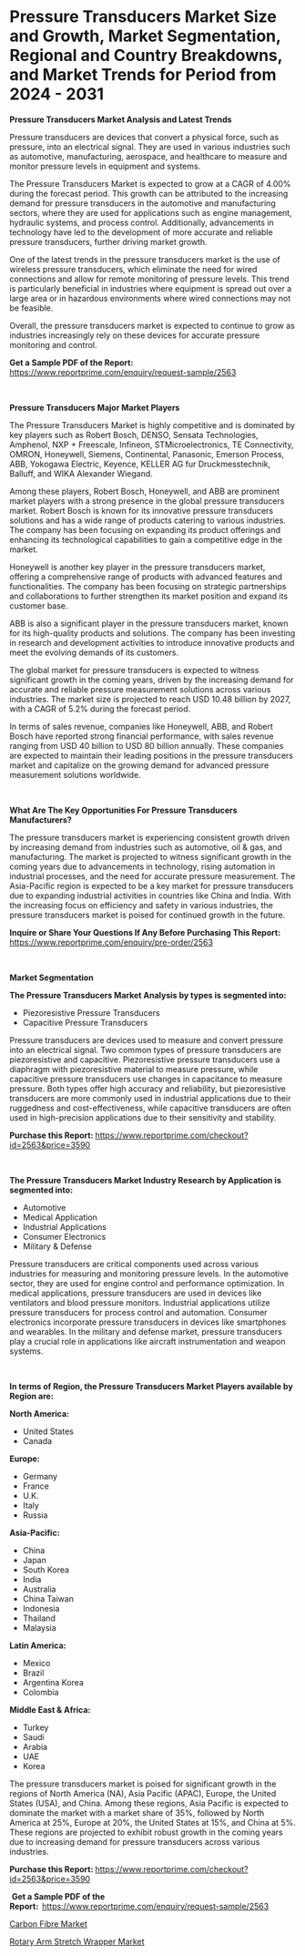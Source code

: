 <p><h1>Pressure Transducers Market Size and Growth, Market Segmentation, Regional and Country Breakdowns, and Market Trends for Period from 2024 -  2031</h1></p><p><strong>Pressure Transducers Market Analysis and Latest Trends</strong></p>
<p><p>Pressure transducers are devices that convert a physical force, such as pressure, into an electrical signal. They are used in various industries such as automotive, manufacturing, aerospace, and healthcare to measure and monitor pressure levels in equipment and systems.</p><p>The Pressure Transducers Market is expected to grow at a CAGR of 4.00% during the forecast period. This growth can be attributed to the increasing demand for pressure transducers in the automotive and manufacturing sectors, where they are used for applications such as engine management, hydraulic systems, and process control. Additionally, advancements in technology have led to the development of more accurate and reliable pressure transducers, further driving market growth.</p><p>One of the latest trends in the pressure transducers market is the use of wireless pressure transducers, which eliminate the need for wired connections and allow for remote monitoring of pressure levels. This trend is particularly beneficial in industries where equipment is spread out over a large area or in hazardous environments where wired connections may not be feasible.</p><p>Overall, the pressure transducers market is expected to continue to grow as industries increasingly rely on these devices for accurate pressure monitoring and control.</p></p>
<p><strong>Get a Sample PDF of the Report:&nbsp;</strong> <a href="https://www.reportprime.com/enquiry/request-sample/2563">https://www.reportprime.com/enquiry/request-sample/2563</a></p>
<p>&nbsp;</p>
<p><strong>Pressure Transducers Major Market Players</strong></p>
<p><p>The Pressure Transducers Market is highly competitive and is dominated by key players such as Robert Bosch, DENSO, Sensata Technologies, Amphenol, NXP + Freescale, Infineon, STMicroelectronics, TE Connectivity, OMRON, Honeywell, Siemens, Continental, Panasonic, Emerson Process, ABB, Yokogawa Electric, Keyence, KELLER AG fur Druckmesstechnik, Balluff, and WIKA Alexander Wiegand.</p><p>Among these players, Robert Bosch, Honeywell, and ABB are prominent market players with a strong presence in the global pressure transducers market. Robert Bosch is known for its innovative pressure transducers solutions and has a wide range of products catering to various industries. The company has been focusing on expanding its product offerings and enhancing its technological capabilities to gain a competitive edge in the market.</p><p>Honeywell is another key player in the pressure transducers market, offering a comprehensive range of products with advanced features and functionalities. The company has been focusing on strategic partnerships and collaborations to further strengthen its market position and expand its customer base.</p><p>ABB is also a significant player in the pressure transducers market, known for its high-quality products and solutions. The company has been investing in research and development activities to introduce innovative products and meet the evolving demands of its customers.</p><p>The global market for pressure transducers is expected to witness significant growth in the coming years, driven by the increasing demand for accurate and reliable pressure measurement solutions across various industries. The market size is projected to reach USD 10.48 billion by 2027, with a CAGR of 5.2% during the forecast period.</p><p>In terms of sales revenue, companies like Honeywell, ABB, and Robert Bosch have reported strong financial performance, with sales revenue ranging from USD 40 billion to USD 80 billion annually. These companies are expected to maintain their leading positions in the pressure transducers market and capitalize on the growing demand for advanced pressure measurement solutions worldwide.</p></p>
<p>&nbsp;</p>
<p><strong>What Are The Key Opportunities For Pressure Transducers Manufacturers?</strong></p>
<p><p>The pressure transducers market is experiencing consistent growth driven by increasing demand from industries such as automotive, oil & gas, and manufacturing. The market is projected to witness significant growth in the coming years due to advancements in technology, rising automation in industrial processes, and the need for accurate pressure measurement. The Asia-Pacific region is expected to be a key market for pressure transducers due to expanding industrial activities in countries like China and India. With the increasing focus on efficiency and safety in various industries, the pressure transducers market is poised for continued growth in the future.</p></p>
<p><strong>Inquire or Share Your Questions If Any Before Purchasing This Report:</strong> <a href="https://www.reportprime.com/enquiry/pre-order/2563">https://www.reportprime.com/enquiry/pre-order/2563</a></p>
<p>&nbsp;</p>
<p><strong>Market Segmentation</strong></p>
<p><strong>The Pressure Transducers Market Analysis by types is segmented into:</strong></p>
<p><ul><li>Piezoresistive Pressure Transducers</li><li>Capacitive Pressure Transducers</li></ul></p>
<p><p>Pressure transducers are devices used to measure and convert pressure into an electrical signal. Two common types of pressure transducers are piezoresistive and capacitive. Piezoresistive pressure transducers use a diaphragm with piezoresistive material to measure pressure, while capacitive pressure transducers use changes in capacitance to measure pressure. Both types offer high accuracy and reliability, but piezoresistive transducers are more commonly used in industrial applications due to their ruggedness and cost-effectiveness, while capacitive transducers are often used in high-precision applications due to their sensitivity and stability.</p></p>
<p><strong>Purchase this Report:&nbsp;</strong><a href="https://www.reportprime.com/checkout?id=2563&price=3590">https://www.reportprime.com/checkout?id=2563&price=3590</a></p>
<p>&nbsp;</p>
<p><strong>The Pressure Transducers Market Industry Research by Application is segmented into:</strong></p>
<p><ul><li>Automotive</li><li>Medical Application</li><li>Industrial Applications</li><li>Consumer Electronics</li><li>Military & Defense</li></ul></p>
<p><p>Pressure transducers are critical components used across various industries for measuring and monitoring pressure levels. In the automotive sector, they are used for engine control and performance optimization. In medical applications, pressure transducers are used in devices like ventilators and blood pressure monitors. Industrial applications utilize pressure transducers for process control and automation. Consumer electronics incorporate pressure transducers in devices like smartphones and wearables. In the military and defense market, pressure transducers play a crucial role in applications like aircraft instrumentation and weapon systems.</p></p>
<p>&nbsp;</p>
<p><strong>In terms of Region, the Pressure Transducers Market Players available by Region are:</strong></p>
<p>
    <p> <strong> North America: </strong>
        <ul>
            <li>United States</li>
            <li>Canada</li>
        </ul>
        </p> 
    <p> <strong> Europe: </strong>
        <ul>
            <li>Germany</li>
            <li>France</li>
            <li>U.K.</li>
            <li>Italy</li>
            <li>Russia</li>
        </ul>
        </p> 
    <p> <strong> Asia-Pacific: </strong>
        <ul>
            <li>China</li>
            <li>Japan</li>
            <li>South Korea</li>
            <li>India</li>
            <li>Australia</li>
            <li>China Taiwan</li>
            <li>Indonesia</li>
            <li>Thailand</li>
            <li>Malaysia</li>
        </ul>
        </p> 
    <p> <strong> Latin America: </strong>
        <ul>
            <li>Mexico</li>
            <li>Brazil</li>
            <li>Argentina Korea</li>
            <li>Colombia</li>
        </ul>
        </p> 
    <p> <strong> Middle East & Africa: </strong>
        <ul>
            <li>Turkey</li>
            <li>Saudi</li>
            <li>Arabia</li>
            <li>UAE</li>
            <li>Korea</li>
        </ul>
    </p>
    </p>
<p><p>The pressure transducers market is poised for significant growth in the regions of North America (NA), Asia Pacific (APAC), Europe, the United States (USA), and China. Among these regions, Asia Pacific is expected to dominate the market with a market share of 35%, followed by North America at 25%, Europe at 20%, the United States at 15%, and China at 5%. These regions are projected to exhibit robust growth in the coming years due to increasing demand for pressure transducers across various industries.</p></p>
<p><strong>Purchase this Report: </strong><a href="https://www.reportprime.com/checkout?id=2563&price=3590">https://www.reportprime.com/checkout?id=2563&price=3590</a></p>
<p>&nbsp;<strong>Get a Sample PDF of the Report:&nbsp;&nbsp;</strong><a href="https://www.reportprime.com/enquiry/request-sample/2563">https://www.reportprime.com/enquiry/request-sample/2563</a></p>
<p><strong></strong></p>
<p><p><a href="https://skillful-vermicelli-b89.notion.site/Carbon-Fibre-Market-Size-Market-Share-and-Global-Market-Analysis-Report-2024-2031-e8660dd19d524925bee2daca8c02306d">Carbon Fibre Market</a></p><p><a href="https://view.publitas.com/reportprime-1/rotary-arm-stretch-wrapper-market-size-growing-and-forecasted-for-period-from-2024-2031-and-provides-complete-market-analysis-of-this-market/">Rotary Arm Stretch Wrapper Market</a></p></p>